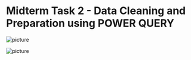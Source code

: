 
# Midterm Task 2 - Data Cleaning and Preparation using POWER QUERY 

![picture](https://github.com/Zomue/Zomue/blob/main/Midterm%20Lab%20Task/Images/Query%20Dependencies%20orig.png)

![picture](https://github.com/Zomue/Zomue/blob/main/Midterm%20Lab%20Task/Images/Note%20pad.png)


